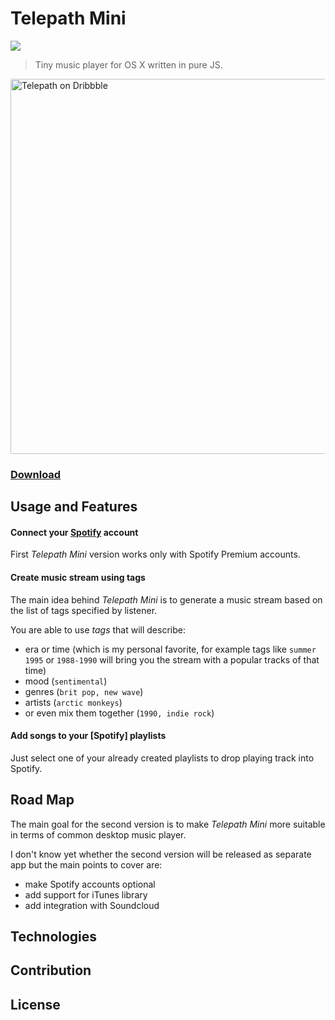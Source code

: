 # Telepath Mini 

[![](http://img.shields.io/badge/Status-In%20Progress-green.svg?style=flat)](https://github.com/voronianski/telepath-mini/commits/master)

> Tiny music player for OS X written in pure JS.

<img src="https://dl.dropboxusercontent.com/u/100463011/telepath-dribbble-promo.png" alt="Telepath on Dribbble" width="600" style="border-radius:3px;">

### [Download](http://labs.voronianski.com/get-telepath-mini)

## Usage and Features

#### Connect your [Spotify](http://spotify.com) account

First _Telepath Mini_ version works only with Spotify Premium accounts.

#### Create music stream using tags 

The main idea behind _Telepath Mini_ is to generate a music stream based on the list of tags specified by listener.

You are able to use _tags_ that will describe: 

- era or time (which is my personal favorite, for example tags like `summer 1995` or `1988-1990` will bring you the stream with a popular tracks of that time)
- mood (`sentimental`)
- genres (`brit pop, new wave`)
- artists (`arctic monkeys`) 
- or even mix them together (`1990, indie rock`)

#### Add songs to your [Spotify] playlists

Just select one of your already created playlists to drop playing track into Spotify.

## Road Map

The main goal for the second version is to make _Telepath Mini_ more suitable in terms of common desktop music player. 

I don't know yet whether the second version will be released as separate app but the main points to cover are:

- make Spotify accounts optional
- add support for iTunes library
- add integration with Soundcloud

## Technologies

## Contribution

## License

